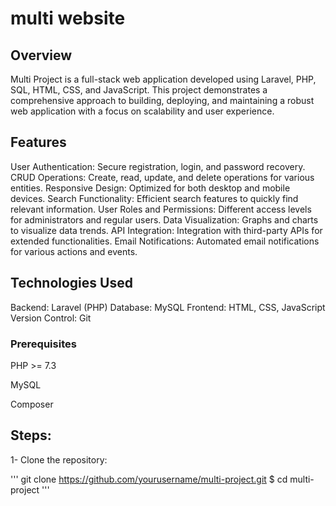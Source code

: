 # multi website

## Overview
Multi Project is a full-stack web application developed using Laravel, PHP, SQL, HTML, CSS, and JavaScript. This project demonstrates a comprehensive approach to building, deploying, and maintaining a robust web application with a focus on scalability and user experience.



## Features
User Authentication: Secure registration, login, and password recovery.
CRUD Operations: Create, read, update, and delete operations for various entities.
Responsive Design: Optimized for both desktop and mobile devices.
Search Functionality: Efficient search features to quickly find relevant information.
User Roles and Permissions: Different access levels for administrators and regular users.
Data Visualization: Graphs and charts to visualize data trends.
API Integration: Integration with third-party APIs for extended functionalities.
Email Notifications: Automated email notifications for various actions and events.

## Technologies Used
Backend: Laravel (PHP)
Database: MySQL
Frontend: HTML, CSS, JavaScript
Version Control: Git


### Prerequisites
PHP >= 7.3

MySQL

Composer


## Steps: 
1- Clone the repository:

'''
git clone https://github.com/yourusername/multi-project.git
$ cd multi-project
'''

